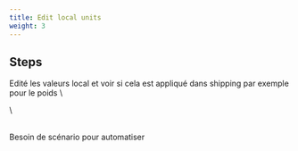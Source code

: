 ```yaml
---
title: Edit local units
weight: 3
---
```

## Steps

Edité les valeurs local et voir si cela est appliqué dans shipping par exemple pour le poids\
\
\
Besoin de scénario pour automatiser

